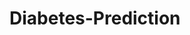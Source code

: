 # Diabetes-Prediction











































































































